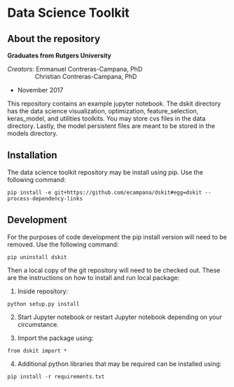 Data Science Toolkit
==============

About the repository
--------------

**Graduates from Rutgers University** 

*Creators*: 
Emmanuel Contreras-Campana, PhD <br />
&nbsp;&nbsp;&nbsp;&nbsp;&nbsp;&nbsp;&nbsp;&nbsp;&nbsp;&nbsp;&nbsp;&nbsp;&nbsp;&nbsp;&nbsp;
Christian Contreras-Campana, PhD

- November 2017

This repository contains an example jupyter notebook. The dskit directory has 
the data science visualization, optimization, feature_selection, keras_model,
and utilities toolkits. You may store cvs files in the data directory. Lastly, 
the model persistent files are meant to be stored in the models directory.


Installation
--------------

The data science toolkit repository may be install using pip.
Use the following command:
```
pip install -e git+https://github.com/ecampana/dskit#egg=dskit --process-dependency-links
```

Development
--------------

For the purposes of code development the pip install version will
need to be removed. Use the following command:
```
pip uninstall dskit
```
Then a local copy of the git repository will need to be checked out.
These are the instructions on how to install and run local package:

1. Inside repository:
```
python setup.py install
```
2. Start Jupyter notebook or restart Jupyter notebook depending on your
circumstance.

3. Import the package using:
```
from dskit import *
```

4. Additional python libraries that may be required can be installed using:
```
pip install -r requirements.txt
```
